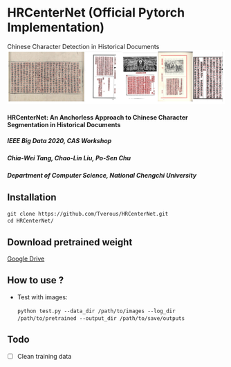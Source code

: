 # HRCenterNet (Official Pytorch Implementation)
Chinese Character Detection in Historical Documents
![results](https://github.com/Tverous/HRCenterNet/blob/main/images/results.JPG)

#### HRCenterNet: An Anchorless Approach to Chinese Character Segmentation in Historical Documents
##### IEEE Big Data 2020, CAS Workshop
##### Chia-Wei Tang, Chao-Lin Liu, Po-Sen Chu

##### Department of Computer Science, National Chengchi University

## Installation
```
git clone https://github.com/Tverous/HRCenterNet.git
cd HRCenterNet/
```
## Download pretrained weight

[Google Drive](https://drive.google.com/file/d/1EM00B9mh9jb8byEl0vLFtcfF_FdI65SH/view?usp=sharing)

## How to use ?
- Test with images:

  `python test.py --data_dir /path/to/images --log_dir /path/to/pretrained --output_dir /path/to/save/outputs`

## Todo
- [ ] Clean training data

